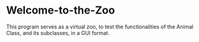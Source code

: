 # Welcome-to-the-Zoo
This program serves as a virtual zoo, to test the functionalities of the Animal Class, and its subclasses, in a GUI format.
